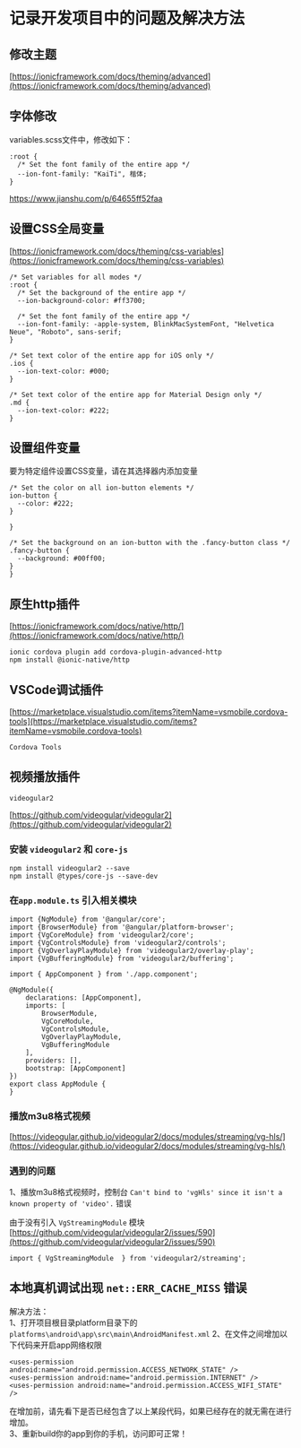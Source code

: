 # 记录开发项目中的问题及解决方法

## 修改主题  

[https://ionicframework.com/docs/theming/advanced](https://ionicframework.com/docs/theming/advanced)

## 字体修改

variables.scss文件中，修改如下：

```code
:root {
  /* Set the font family of the entire app */
  --ion-font-family: "KaiTi", 楷体;
}
```

https://www.jianshu.com/p/64655ff52faa

## 设置CSS全局变量

[https://ionicframework.com/docs/theming/css-variables](https://ionicframework.com/docs/theming/css-variables)

```code
/* Set variables for all modes */
:root {
  /* Set the background of the entire app */
  --ion-background-color: #ff3700;

  /* Set the font family of the entire app */
  --ion-font-family: -apple-system, BlinkMacSystemFont, "Helvetica Neue", "Roboto", sans-serif;
}

/* Set text color of the entire app for iOS only */
.ios {
  --ion-text-color: #000;
}

/* Set text color of the entire app for Material Design only */
.md {
  --ion-text-color: #222;
}

```

## 设置组件变量

要为特定组件设置CSS变量，请在其选择器内添加变量

```code
/* Set the color on all ion-button elements */
ion-button {
  --color: #222;
}

}

/* Set the background on an ion-button with the .fancy-button class */
.fancy-button {
  --background: #00ff00;
}
}
```

## 原生http插件

[https://ionicframework.com/docs/native/http/](https://ionicframework.com/docs/native/http/)

```code
ionic cordova plugin add cordova-plugin-advanced-http
npm install @ionic-native/http
```

## VSCode调试插件

[https://marketplace.visualstudio.com/items?itemName=vsmobile.cordova-tools](https://marketplace.visualstudio.com/items?itemName=vsmobile.cordova-tools)

`Cordova Tools`

## 视频播放插件

`videogular2`

[https://github.com/videogular/videogular2](https://github.com/videogular/videogular2)

### 安装 `videogular2` 和 `core-js`

```code
npm install videogular2 --save
npm install @types/core-js --save-dev
```

### 在`app.module.ts` 引入相关模块

```code
import {NgModule} from '@angular/core';
import {BrowserModule} from '@angular/platform-browser';
import {VgCoreModule} from 'videogular2/core';
import {VgControlsModule} from 'videogular2/controls';
import {VgOverlayPlayModule} from 'videogular2/overlay-play';
import {VgBufferingModule} from 'videogular2/buffering';

import { AppComponent } from './app.component';

@NgModule({
    declarations: [AppComponent],
    imports: [
        BrowserModule,
        VgCoreModule,
        VgControlsModule,
        VgOverlayPlayModule,
        VgBufferingModule
    ],
    providers: [],
    bootstrap: [AppComponent]
})
export class AppModule {
}
```

### 播放m3u8格式视频

[https://videogular.github.io/videogular2/docs/modules/streaming/vg-hls/](https://videogular.github.io/videogular2/docs/modules/streaming/vg-hls/)

### 遇到的问题

1、播放m3u8格式视频时，控制台 `Can't bind to 'vgHls' since it isn't a known property of 'video'.` 错误

由于没有引入 `VgStreamingModule` 模块 [https://github.com/videogular/videogular2/issues/590](https://github.com/videogular/videogular2/issues/590)

```code
import { VgStreamingModule  } from 'videogular2/streaming';
```


## 本地真机调试出现 `net::ERR_CACHE_MISS` 错误

解决方法：  
1、打开项目根目录platform目录下的 `platforms\android\app\src\main\AndroidManifest.xml`
2、在文件之间增加以下代码来开启app网络权限

```code
<uses-permission android:name="android.permission.ACCESS_NETWORK_STATE" />
<uses-permission android:name="android.permission.INTERNET" />
<uses-permission android:name="android.permission.ACCESS_WIFI_STATE" />
```

在增加前，请先看下是否已经包含了以上某段代码，如果已经存在的就无需在进行增加。  
3、重新build你的app到你的手机，访问即可正常！